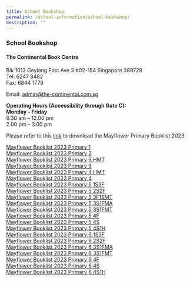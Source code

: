 ```yaml
---
title: School Bookshop
permalink: /school-information/school-bookshop/
description: ""
---
```

### **School Bookshop**
#### **The Continental Book Centre**
Blk 1013 Geylang East Ave 3 #02-154 Singapore 389728<br>
Tel: 6247 8482<br>
Fax: 6844 1779

Email: [admin@the-continental.com.sg](mailto:admin@the-continental.com.sg)

**Operating Hours (Accessibility through Gate C):**<br>
**Monday - Friday**<br>
9.30 am – 12.00 pm<br>
2.00 pm – 3.00 pm

Please refer to this [link](/files/mayflower%20booklist%202023.pdf) to download the Mayflower Primary Booklist 2023
<!--<img style="width:75%" src="/images/Booklist2023.png"> -->
[Mayflower Booklist 2023 Primary 1](/files/mayflower%20booklist%202023.pdf)
<br>
[Mayflower Booklist 2023 Primary 2](/files/Mayflower%20Booklist%202023%20Primary%202.pdf)<br>
[Mayflower Booklist 2023 Primary 3 HMT](/files/Mayflower%20Booklist%202023%20Primary%203a.pdf)<br>
[Mayflower Booklist 2023 Primary 3](/files/Mayflower%20Booklist%202023%20Primary%203b.pdf)<br>
[Mayflower Booklist 2023 Primary 4 HMT](/files/Mayflower%20Booklist%202023%20Primary%204a.pdf)<br>
[Mayflower Booklist 2023 Primary 4](/files/Mayflower%20Booklist%202023%20Primary%204b.pdf)<br>
[Mayflower Booklist 2023 Primary 5 1S3F](/files/Mayflower%20Booklist%202023%20Primary%205a.pdf)<br>
[Mayflower Booklist 2023 Primary 5 2S2F](/files/Mayflower%20Booklist%202023%20Primary%205b.pdf)<br>
[Mayflower Booklist 2023 Primary 5 3F1SMT](/files/Mayflower%20Booklist%202023%20Primary%205c.pdf)<br>
[Mayflower Booklist 2023 Primary 5 3S1FMA](/files/Mayflower%20Booklist%202023%20Primary%205d.pdf)<br>
[Mayflower Booklist 2023 Primary 5 3S1FMT](/files/Mayflower%20Booklist%202023%20Primary%205e.pdf)<br>
[Mayflower Booklist 2023 Primary 5 4F](/files/Mayflower%20Booklist%202023%20Primary%205f.pdf)<br>
[Mayflower Booklist 2023 Primary 5 4S](/files/Mayflower%20Booklist%202023%20Primary%205g.pdf)<br>
[Mayflower Booklist 2023 Primary 5 4S1H](/files/Mayflower%20Booklist%202023%20Primary%205h.pdf)<br>
[Mayflower Booklist 2023 Primary 6 1S3F](/files/Mayflower%20Booklist%202023%20Primary%206a.pdf)<br>
[Mayflower Booklist 2023 Primary 6 2S2F](/files/Mayflower%20Booklist%202023%20Primary%206b.pdf)<br>
[Mayflower Booklist 2023 Primary 6 3S1FMA](/files/Mayflower%20Booklist%202023%20Primary%206c.pdf)<br>
[Mayflower Booklist 2023 Primary 6 3S1FMT](/files/Mayflower%20Booklist%202023%20Primary%206d.pdf)<br>
[Mayflower Booklist 2023 Primary 6 4F](/files/Mayflower%20Booklist%202023%20Primary%206e.pdf)<br>
[Mayflower Booklist 2023 Primary 6 4S](/files/Mayflower%20Booklist%202023%20Primary%206f.pdf)<br>
[Mayflower Booklist 2023 Primary 6 4S1H](/files/Mayflower%20Booklist%202023%20Primary%206g.pdf)